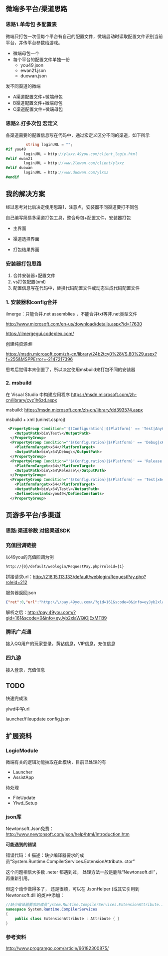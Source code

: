 ## 微端多平台/渠道思路

### 思路1.单母包 多配置表

微端只打包一次但每个平台有自己的配置文件，微端启动时读取配置文件识别当前平台，并传平台参数给游戏。

- 微端母包一个
- 每个平台的配置文件单独一份
  - you49.json
  - ewan21.json
  - duowan.json

发不同渠道的微端

- A渠道配置文件+微端母包 
- B渠道配置文件+微端母包 
- C渠道配置文件+微端母包 


### 思路2.打多次包 宏定义

各渠道需要的配置信息写在代码中，通过宏定义区分不同的渠道，如下所示

```csharp
	     string loginURL = "";
#if you49
		loginURL = http://ylxxz.49you.com/client_login.html
#elif ewan21
		loginURL = http://www.2lewan.com/client/ylxxz
#elif duowan
		loginURL = http://www.duowan.com/ylxxz
#endif
```

## 我的解决方案

经过思考对比后决定使用思路1，注意点，安装器不同渠道要打不同包

自己编写简易多渠道打包工具，整合母包+配置文件，安装器打包

- 主界面

- 渠道选择界面

- 打包结果界面

### 安装器打包思路

1. 合并安装器+配置文件
2. vs打包配置(xml)
3. 配置信息写在代码中，替换代码配置文件或动态生成代码配置文件

### 1. 安装器和config合并

ilmerge：只能合并.net assemblies ，不能合并txt等非.net类型文件

http://www.microsoft.com/en-us/download/details.aspx?id=17630

https://ilmergegui.codeplex.com/

创建纯资源dll

https://msdn.microsoft.com/zh-cn/library/24b2tcy0%28VS.80%29.aspx?f=255&MSPPError=-2147217396

思考后觉得本末倒置了，所以决定使用msbuild来打包不同的安装器

### 2. msbuild

在 Visual Studio 中构建应用程序  https://msdn.microsoft.com/zh-cn/library/cyz1h6zd.aspx

msbuild: https://msdn.microsoft.com/zh-cn/library/dd393574.aspx

msbuild + xml (uninst.csproj)

```xml
 <PropertyGroup Condition="'$(Configuration)|$(Platform)' == 'Test|AnyCPU'">
    <OutputPath>bin\Test\</OutputPath>
  </PropertyGroup>
  <PropertyGroup Condition="'$(Configuration)|$(Platform)' == 'Debug|x64'">
    <PlatformTarget>x64</PlatformTarget>
    <OutputPath>bin\x64\Debug\</OutputPath>
  </PropertyGroup>
  <PropertyGroup Condition="'$(Configuration)|$(Platform)' == 'Release|x64'">
    <PlatformTarget>x64</PlatformTarget>
    <OutputPath>bin\x64\Release\</OutputPath>
  </PropertyGroup>
  <PropertyGroup Condition="'$(Configuration)|$(Platform)' == 'Test|x64'">
    <PlatformTarget>x64</PlatformTarget>
    <OutputPath>bin\x64\Test\</OutputPath>
    <DefineConstants>you49</DefineConstants>
  </PropertyGroup>
```

## 页游多平台/多渠道

### 思路:渠道参数 对接渠道SDK

### 充值回调链接

以49you的充值回调为例

```html
http://{0}/default/weblogin/RequestPay.php?roleid={1}
```

拼接请求url：http://218.15.113.133/default/weblogin/RequestPay.php?roleid=212

服务器返回json

```json
{"ret":0,"url":"http:\/\/pay.49you.com\/?gid=161&scode=0&info=eyJyb2xlaWQiOjIxMn0="}
```

解析之后：http://pay.49you.com/?gid=161&scode=0&info=eyJyb2xlaWQiOjExMTB9

### 腾讯广点通

接入QQ用户的玩家登录，黄钻信息，VIP信息，充值信息

### 四九游

接入登录，充值信息



## TODO

快速完成法

ylwd中写url

launcher/fileupdate config.json

## 扩展资料

### LogicModule

微端有关的逻辑功能抽取在此模块，目前已处理的有

- Launcher
- AssistApp

待处理
- FileUpdate
- Ylwd_Setup


### json库

Newtonsoft.Json免费：http://www.newtonsoft.com/json/help/html/Introduction.htm

**可能遇到的错误**

错误代码：4  描述：缺少编译器要求的成员“System.Runtime.CompilerServices.ExtensionAttribute..ctor”	

这个问题相信大多数 .neter 都遇到过， 处理方法一般是删除“Newtonsoft.dll”， 再重新引用。

但这个动作做得多了， 还是很烦，可以在 JsonHelper (或其它引用到 Newtonsoft.dll 的类)中添加：

```csharp
//缺少编译器要求的成员“ystem.Runtime.CompilerServices.ExtensionAttribute..ctor”  
namespace System.Runtime.CompilerServices  
{  
    public class ExtensionAttribute : Attribute { }  
} 
```
### 参考资料

http://www.programgo.com/article/66182300875/